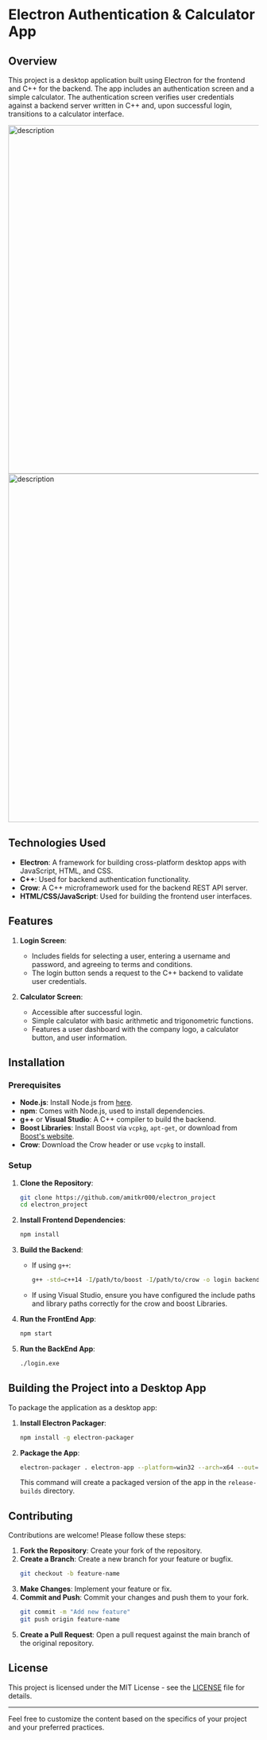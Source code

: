 # Electron Authentication & Calculator App

## Overview

This project is a desktop application built using Electron for the frontend and C++ for the backend. The app includes an authentication screen and a simple calculator. The authentication screen verifies user credentials against a backend server written in C++ and, upon successful login, transitions to a calculator interface.

<img src="https://github.com/user-attachments/assets/79e0dc70-cd87-4486-b37c-00f98ebc57d5" alt="description" width="900" height="700"/>

<img src="https://github.com/user-attachments/assets/cafe2858-343e-4bc9-beb8-cdb99c70eef4" alt="description" width="900" height="700"/>



## Technologies Used

- **Electron**: A framework for building cross-platform desktop apps with JavaScript, HTML, and CSS.
- **C++**: Used for backend authentication functionality.
- **Crow**: A C++ microframework used for the backend REST API server.
- **HTML/CSS/JavaScript**: Used for building the frontend user interfaces.

## Features

1. **Login Screen**:
   - Includes fields for selecting a user, entering a username and password, and agreeing to terms and conditions.
   - The login button sends a request to the C++ backend to validate user credentials.

2. **Calculator Screen**:
   - Accessible after successful login.
   - Simple calculator with basic arithmetic and trigonometric functions.
   - Features a user dashboard with the company logo, a calculator button, and user information.

## Installation

### Prerequisites

- **Node.js**: Install Node.js from [here](https://nodejs.org/).
- **npm**: Comes with Node.js, used to install dependencies.
- **g++** or **Visual Studio**: A C++ compiler to build the backend.
- **Boost Libraries**: Install Boost via `vcpkg`, `apt-get`, or download from [Boost's website](https://www.boost.org/).
- **Crow**: Download the Crow header or use `vcpkg` to install.

### Setup

1. **Clone the Repository**:
   ```bash
   git clone https://github.com/amitkr000/electron_project
   cd electron_project
   ```

2. **Install Frontend Dependencies**:
   ```bash
   npm install
   ```

3. **Build the Backend**:
   - If using `g++`:
     ```bash
     g++ -std=c++14 -I/path/to/boost -I/path/to/crow -o login backend/main.cpp -lboost_system
     ```
   - If using Visual Studio, ensure you have configured the include paths and library paths correctly for the crow and boost Libraries.

4. **Run the FrontEnd App**:
   ```bash
   npm start
   ```
4. **Run the BackEnd App**:
   ```bash
   ./login.exe
   ```

## Building the Project into a Desktop App

To package the application as a desktop app:

1. **Install Electron Packager**:
   ```bash
   npm install -g electron-packager
   ```

2. **Package the App**:
   ```bash
   electron-packager . electron-app --platform=win32 --arch=x64 --out=release-builds --overwrite
   ```
   This command will create a packaged version of the app in the `release-builds` directory.

## Contributing

Contributions are welcome! Please follow these steps:

1. **Fork the Repository**: Create your fork of the repository.
2. **Create a Branch**: Create a new branch for your feature or bugfix.
   ```bash
   git checkout -b feature-name
   ```
3. **Make Changes**: Implement your feature or fix.
4. **Commit and Push**: Commit your changes and push them to your fork.
   ```bash
   git commit -m "Add new feature"
   git push origin feature-name
   ```
5. **Create a Pull Request**: Open a pull request against the main branch of the original repository.

## License

This project is licensed under the MIT License - see the [LICENSE](LICENSE) file for details.

---

Feel free to customize the content based on the specifics of your project and your preferred practices.

